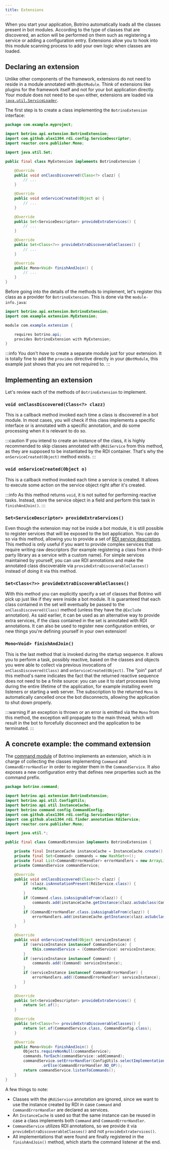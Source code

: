 ```yaml
---
title: Extensions
---
```


When you start your application, Botrino automatically loads all the classes present in bot modules. According to the type of classes that are discovered, an action will be performed on them such as registering a service or adding a configuration entry. Extensions allow you to hook into this module scanning process to add your own logic when classes are loaded.

## Declaring an extension

Unlike other components of the framework, extensions do not need to reside in a module annotated with `@BotModule`. Think of extensions like plugins for the framework itself and not for your bot application directly. Your module does not need to be `open` either, extensions are loaded via  [`java.util.ServiceLoader`](https://docs.oracle.com/en/java/javase/11/docs/api/java.base/java/util/ServiceLoader.html).

The first step is to create a class implementing the `BotrinoExtension` interface:

```java
package com.example.myproject;

import botrino.api.extension.BotrinoExtension;
import com.github.alex1304.rdi.config.ServiceDescriptor;
import reactor.core.publisher.Mono;

import java.util.Set;

public final class MyExtension implements BotrinoExtension {

    @Override
    public void onClassDiscovered(Class<?> clazz) {
        // ...
    }

    @Override
    public void onServiceCreated(Object o) {
        // ...
    }

    @Override
    public Set<ServiceDescriptor> provideExtraServices() {
        // ...
    }

    @Override
    public Set<Class<?>> provideExtraDiscoverableClasses() {
        // ...
    }

    @Override
    public Mono<Void> finishAndJoin() {
        // ...
    }
}
```

Before going into the details of the methods to implement, let's register this class as a provider for `BotrinoExtension`. This is done via the `module-info.java`:

```java
import botrino.api.extension.BotrinoExtension;
import com.example.extension.MyExtension;

module com.example.extension {

    requires botrino.api;
    provides BotrinoExtension with MyExtension;
}
```

:::info
You don't *have* to create a separate module just for your extension. It is totally fine to add the `provides` directive directly in your `@BotModule`, this example just shows that you are not required to.
:::

## Implementing an extension

Let's review each of the methods of `BotrinoExtension` to implement.

### `void onClassDiscovered(Class<?> clazz)`

This is a callback method invoked each time a class is discovered in a bot module. In most cases, you will check if this class implements a specific interface or is annotated with a specific annotation, and do some processing when it is relevant to do so.

:::caution
If you intend to create an instance of the class, it is highly recommended to skip classes annotated with `@RdiService` from this method, as they are supposed to be instantiated by the RDI container. That's why the `onServiceCreated(Object)` method exists.
:::

### `void onServiceCreated(Object o)`

This is a callback method invoked each time a service is created. It allows to execute some action on the service object right after it's created.

:::info
As this method returns `void`, it is not suited for performing reactive tasks. Instead, store the service object in a field and perform this task in `finishAndJoin()`.
:::

### `Set<ServiceDescriptor> provideExtraServices()`

Even though the extension may not be inside a bot module, it is still possible to register services that will be exposed to the bot application. You can do so via this method, allowing you to provide a set of [RDI service descriptors](https://alex1304.github.io/rdi/docs/service-descriptors). This method is only useful if you want to provide complex services that require writing raw descriptors (for example registering a class from a third-party library as a service with a custom name). For simple services maintained by yourself, you can use RDI annotations and make the annotated class discoverable via `provideExtraDiscoverableClasses()` instead of doing it via this method.

### `Set<Class<?>> provideExtraDiscoverableClasses()`

With this method you can explicitly specify a set of classes that Botrino will pick up just like if they were inside a bot module. It is guaranteed that each class contained in the set will eventually be passed to the `onClassDiscovered(Class)` method (unless they have the `@Exclude` annotation). As said earlier, it can be used as an alternative way to provide extra services, if the class contained in the set is annotated with RDI annotations. It can also be used to register new configuration entries, or new things you're defining yourself in your own extension!

### `Mono<Void> finishAndJoin()`

This is the last method that is invoked during the startup sequence. It allows you to perform a task, possibly reactive, based on the classes and objects you were able to collect via previous invocations of `onClassDiscovered(Class)` and `onServiceCreated(Object)`. The "join" part of this method's name indicates the fact that the returned reactive sequence does not need to be a finite source: you can use it to start processes living during the entire lifetime of the application, for example installing event listeners or starting a web server. The subscription to the returned `Mono` is automatically cancelled once the bot disconnects, allowing the application to shut down properly.

:::warning
If an exception is thrown or an error is emitted via the `Mono` from this method, the exception will propagate to the main thread, which will result in the bot to forcefully disconnect and the application to be terminated.
:::

## A concrete example: the command extension

The [command module](command-module/configuration.md) of Botrino implements an extension, which is in charge of collecting the classes implementing `Command` and `CommandErrorHandler` in order to register them in the `CommandService`. It also exposes a new configuration entry that defines new properties such as the command prefix.

```java
package botrino.command;

import botrino.api.extension.BotrinoExtension;
import botrino.api.util.ConfigUtils;
import botrino.api.util.InstanceCache;
import botrino.command.config.CommandConfig;
import com.github.alex1304.rdi.config.ServiceDescriptor;
import com.github.alex1304.rdi.finder.annotation.RdiService;
import reactor.core.publisher.Mono;

import java.util.*;

public final class CommandExtension implements BotrinoExtension {

    private final InstanceCache instanceCache = InstanceCache.create();
    private final Set<Command> commands = new HashSet<>();
    private final List<CommandErrorHandler> errorHandlers = new ArrayList<>();
    private CommandService commandService;

    @Override
    public void onClassDiscovered(Class<?> clazz) {
        if (clazz.isAnnotationPresent(RdiService.class)) {
            return;
        }
        if (Command.class.isAssignableFrom(clazz)) {
            commands.add(instanceCache.getInstance(clazz.asSubclass(Command.class)));
        }
        if (CommandErrorHandler.class.isAssignableFrom(clazz)) {
            errorHandlers.add(instanceCache.getInstance(clazz.asSubclass(CommandErrorHandler.class)));
        }
    }

    @Override
    public void onServiceCreated(Object serviceInstance) {
        if (serviceInstance instanceof CommandService) {
            this.commandService = (CommandService) serviceInstance;
        }
        if (serviceInstance instanceof Command) {
            commands.add((Command) serviceInstance);
        }
        if (serviceInstance instanceof CommandErrorHandler) {
            errorHandlers.add((CommandErrorHandler) serviceInstance);
        }
    }

    @Override
    public Set<ServiceDescriptor> provideExtraServices() {
        return Set.of();
    }

    @Override
    public Set<Class<?>> provideExtraDiscoverableClasses() {
        return Set.of(CommandService.class, CommandConfig.class);
    }

    @Override
    public Mono<Void> finishAndJoin() {
        Objects.requireNonNull(commandService);
        commands.forEach(commandService::addCommand);
        commandService.setErrorHandler(ConfigUtils.selectImplementation(CommandErrorHandler.class, errorHandlers)
                .orElse(CommandErrorHandler.NO_OP));
        return commandService.listenToCommands();
    }
}
```

A few things to note:
* Classes with the `@RdiService` annotation are ignored, since we want to use the instance created by RDI in case `Command` and `CommandErrorHandler` are declared as services.
* An `InstanceCache` is used so that the same instance can be reused in case a class implements both `Command` and `CommandErrorHandler`.
* `CommandService` utilizes RDI annotations, so we provide it via `provideExtraDiscoverableClasses()` and not `provideExtraServices()`.
* All implementations that were found are finally registered in the `finishAndJoin()` method, which starts the command listener at the end.
